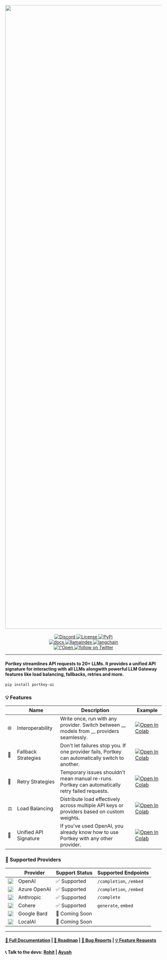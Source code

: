 <img src="https://raw.githubusercontent.com/Portkey-AI/Portkey/main/docs/images/header.png" width=2000>

<div align="center">
<br />
  <a href="https://discord.gg/sDk9JaNfK8" target="_blank">
      <img src="https://img.shields.io/discord/1143393887742861333?logo=discord" alt="Discord">
  </a>
    <a href="https://github.com/Portkey-AI/portkey-python-sdk/blob/main/LICENSE" target="_blank">
      <img src="https://img.shields.io/static/v1?label=license&message=MIT&color=blue" alt="License">
  </a> 
  <a href="https://pypi.org/project/portkey/" target="_blank">
      <img src="https://img.shields.io/static/v1?label=pypi&message=portkey&color=red" alt="PyPi">
  </a> 
    <br />
    <a href="https://docs.portkey.ai/" target="_blank">
      <img src="https://img.shields.io/static/v1?label=📝 &message=docs&color=grey" alt="docs">
  </a> 
    <a href="https://docs.portkey.ai/" target="_blank">
      <img src="https://img.shields.io/static/v1?label=🦙 &message=llamaindex&color=grey" alt="llamaindex">
  </a> 
    <a href="https://docs.portkey.ai/" target="_blank">
      <img src="https://img.shields.io/static/v1?label=🦜🔗 &message=langchain&color=grey" alt="langchain">
  </a> 
  <br />
      <a href="https://docs.portkey.ai/" target="_blank">
    <img src="https://colab.research.google.com/assets/colab-badge.svg" alt=\"Open In Colab\"/>
  </a> 
    <a href="https://twitter.com/intent/follow?screen_name=portkeyai">
        <img src="https://img.shields.io/twitter/follow/portkeyai?style=social&logo=twitter"
            alt="follow on Twitter">
    </a>
</div>

---

#### **Portkey** streamlines API requests to 20+ LLMs. It provides a unified API signature for interacting with all LLMs alongwith powerful LLM Gateway features like load balancing, fallbacks, retries and more. 

```bash
pip install portkey-ai
```

### 💡 Features

|| Name | Description | Example |
|---|---|---|---|
| 🌐    | Interoperability       | Write once, run with any provider. Switch between __ models from __ providers seamlessly.               | [![Open In Colab](https://colab.research.google.com/assets/colab-badge.svg)](https://docs.portkey.ai/) |
| 🔀    | Fallback Strategies    | Don't let failures stop you. If one provider fails, Portkey can automatically switch to another.          | [![Open In Colab](https://colab.research.google.com/assets/colab-badge.svg)](https://docs.portkey.ai/) |
| 🔄    | Retry Strategies       | Temporary issues shouldn't mean manual re-runs. Portkey can automatically retry failed requests.         | [![Open In Colab](https://colab.research.google.com/assets/colab-badge.svg)](https://docs.portkey.ai/) |
| ⚖️    | Load Balancing         | Distribute load effectively across multiple API keys or providers based on custom weights.              | [![Open In Colab](https://colab.research.google.com/assets/colab-badge.svg)](https://docs.portkey.ai/) |
| 📝    | Unified API Signature  | If you've used OpenAI, you already know how to use Portkey with any other provider.                      | [![Open In Colab](https://colab.research.google.com/assets/colab-badge.svg)](https://docs.portkey.ai/) |



### 🤝 Supported Providers

|| Provider  | Support Status  | Supported Endpoints |
|---|---|---|---|
| <img src="docs/images/openai.png" width=18 />| OpenAI | ✅ Supported  | `/completion`, `/embed` |
| <img src="docs/images/azure.png" width=18>| Azure OpenAI | ✅ Supported  | `/completion`, `/embed` |
| <img src="docs/images/anthropic.png" width=18>| Anthropic  | ✅ Supported  | `/complete` |
| <img src="docs/images/cohere.png" width=18>| Cohere  | ✅ Supported  | `generate`, `embed` |
| <img src="docs/images/bard.png" width=18>| Google Bard  | 🚧 Coming Soon  |  |
| <img src="docs/images/localai.png" width=18>| LocalAI  | 🚧 Coming Soon  |  |

---

#### [📝 Full Documentation](https://github.com/Portkey-AI/portkey-python-sdk) | [🎯 Roadmap](https://github.com/Portkey-AI/Portkey/issues) | [🐞 Bug Reports](https://github.com/Portkey-AI/Portkey/issues) | [💡 Feature Requests](https://github.com/Portkey-AI/Portkey/issues)

#### 📞 Talk to the devs: [Rohit](https://twitter.com/jumbld) | [Ayush](https://twitter.com/ayushgarg_xyz)


